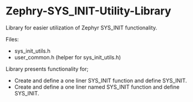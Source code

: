 # Zephry-SYS_INIT-Utility-Library
Library for easier utilization of Zephyr SYS_INIT functionality.

Files: 
- sys_init_utils.h
- user_common.h    (helper for sys_init_utils.h)

Library presents functionality for;
- Create and define a one liner SYS_INIT function and define SYS_INIT.
- Create and define a one liner named SYS_INIT function and define SYS_INIT.